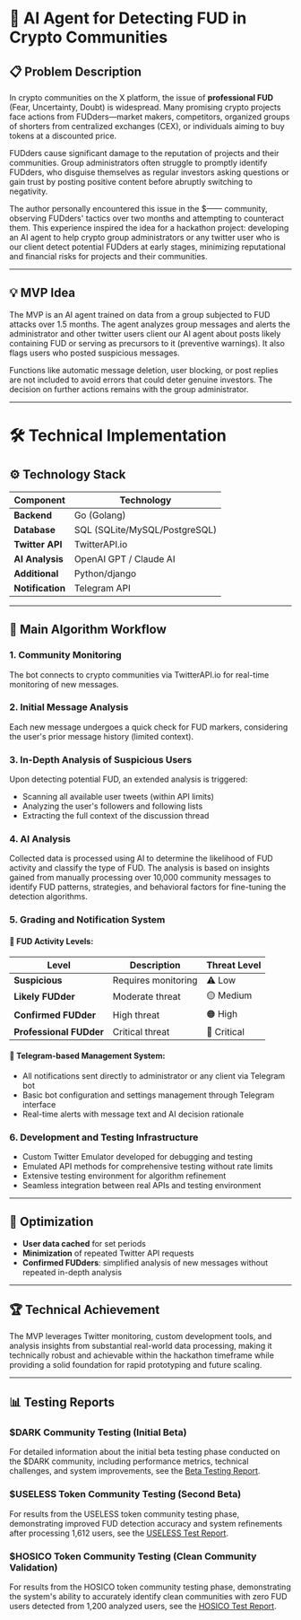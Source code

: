 # 🤖 AI Agent for Detecting FUD in Crypto Communities

## 📋 Problem Description

In crypto communities on the X platform, the issue of **professional FUD** (Fear, Uncertainty, Doubt) is widespread. Many promising crypto projects face actions from FUDders—market makers, competitors, organized groups of shorters from centralized exchanges (CEX), or individuals aiming to buy tokens at a discounted price.

FUDders cause significant damage to the reputation of projects and their communities. Group administrators often struggle to promptly identify FUDders, who disguise themselves as regular investors asking questions or gain trust by posting positive content before abruptly switching to negativity.

The author personally encountered this issue in the $—— community, observing FUDders' tactics over two months and attempting to counteract them. This experience inspired the idea for a hackathon project: developing an AI agent to help crypto group administrators or any twitter user who is our client detect potential FUDders at early stages, minimizing reputational and financial risks for projects and their communities.

---

## 💡 MVP Idea

The MVP is an AI agent trained on data from a group subjected to FUD attacks over 1.5 months. The agent analyzes group messages and alerts the administrator and other twitter users client our AI agent about posts likely containing FUD or serving as precursors to it (preventive warnings). It also flags users who posted suspicious messages.

Functions like automatic message deletion, user blocking, or post replies are not included to avoid errors that could deter genuine investors. The decision on further actions remains with the group administrator.

---

# 🛠️ Technical Implementation

## ⚙️ Technology Stack

| Component        | Technology |
|------------------|------------|
| **Backend**      | Go (Golang) |
| **Database**     | SQL (SQLite/MySQL/PostgreSQL) |
| **Twitter API**  | TwitterAPI.io |
| **AI Analysis**  | OpenAI GPT / Claude AI |
| **Additional**   | Python/django |
| **Notification** | Telegram API |

---

## 🔄 Main Algorithm Workflow

### 1. **Community Monitoring**
The bot connects to crypto communities via TwitterAPI.io for real-time monitoring of new messages.

### 2. **Initial Message Analysis**
Each new message undergoes a quick check for FUD markers, considering the user's prior message history (limited context).

### 3. **In-Depth Analysis of Suspicious Users**
Upon detecting potential FUD, an extended analysis is triggered:

- Scanning all available user tweets (within API limits)
- Analyzing the user's followers and following lists
- Extracting the full context of the discussion thread

### 4. **AI Analysis**
Collected data is processed using AI to determine the likelihood of FUD activity and classify the type of FUD. The analysis is based on insights gained from manually processing over 10,000 community messages to identify FUD patterns, strategies, and behavioral factors for fine-tuning the detection algorithms.

### 5. **Grading and Notification System**

#### 🚨 FUD Activity Levels:

| Level | Description | Threat Level |
|-------|-------------|--------------|
| **Suspicious** | Requires monitoring | ⚠️ Low |
| **Likely FUDder** | Moderate threat | 🟡 Medium |
| **Confirmed FUDder** | High threat | 🟠 High |
| **Professional FUDder** | Critical threat | 🔴 Critical |

#### 📱 Telegram-based Management System:

- All notifications sent directly to administrator or any client via Telegram bot
- Basic bot configuration and settings management through Telegram interface
- Real-time alerts with message text and AI decision rationale

### 6. **Development and Testing Infrastructure**

- Custom Twitter Emulator developed for debugging and testing
- Emulated API methods for comprehensive testing without rate limits
- Extensive testing environment for algorithm refinement
- Seamless integration between real APIs and testing environment

---

## 🚀 Optimization

- **User data cached** for set periods
- **Minimization** of repeated Twitter API requests
- **Confirmed FUDders**: simplified analysis of new messages without repeated in-depth analysis

---

## 🏆 Technical Achievement

The MVP leverages Twitter monitoring, custom development tools, and analysis insights from substantial real-world data processing, making it technically robust and achievable within the hackathon timeframe while providing a solid foundation for rapid prototyping and future scaling.

---

## 📊 Testing Reports

### $DARK Community Testing (Initial Beta)
For detailed information about the initial beta testing phase conducted on the $DARK community, including performance metrics, technical challenges, and system improvements, see the [Beta Testing Report](beta_test_report.md).

### $USELESS Token Community Testing (Second Beta)
For results from the USELESS token community testing phase, demonstrating improved FUD detection accuracy and system refinements after processing 1,612 users, see the [USELESS Test Report](beta_test_report_useless.md).

### $HOSICO Token Community Testing (Clean Community Validation)
For results from the HOSICO token community testing phase, demonstrating the system's ability to accurately identify clean communities with zero FUD users detected from 1,200 analyzed users, see the [HOSICO Test Report](hosico_test_report.md).